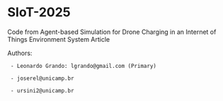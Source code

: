 # SIoT-2025

Code from Agent-based Simulation for Drone Charging in an Internet of Things Environment System Article

Authors:

     - Leonardo Grando: lgrando@gmail.com (Primary)
     
     - joserel@unicamp.br
     
     - ursini2@unicamp.br
